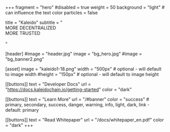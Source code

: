 +++
fragment = "hero"
#disabled = true
weight = 50
background = "light" # can influence the text color
particles = false

title = "Kaleido"
subtitle = "<br/>MORE DECENTRALIZED<br/>MORE TRUSTED<br/><br/>"

[header]
  #image = "header.jpg"
  image = "bg_hero.jpg"
  #image = "bg_banner2.png"

[asset]
  image = "kaleido1-18.png"
  width = "500px" # optional - will default to image width
  #height = "150px" # optional - will default to image height

[[buttons]]
  text = "Developer Docs"
  url = "https://docs.kaleidochain.io/getting-started"
  color = "dark"

[[buttons]]
  text = "Learn More"
  url = "/#banner"
  color = "success" # primary, secondary, success, danger, warning, info, light, dark, link - default: primary

[[buttons]]
  text = "Read Whitepaper"
  url = "/docs/whitepaper_en.pdf"
  color = "dark"
+++
